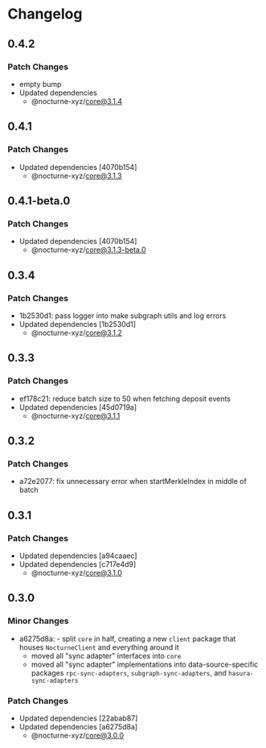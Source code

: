 # Changelog

## 0.4.2

### Patch Changes

- empty bump
- Updated dependencies
  - @nocturne-xyz/core@3.1.4

## 0.4.1

### Patch Changes

- Updated dependencies [4070b154]
  - @nocturne-xyz/core@3.1.3

## 0.4.1-beta.0

### Patch Changes

- Updated dependencies [4070b154]
  - @nocturne-xyz/core@3.1.3-beta.0

## 0.3.4

### Patch Changes

- 1b2530d1: pass logger into make subgraph utils and log errors
- Updated dependencies [1b2530d1]
  - @nocturne-xyz/core@3.1.2

## 0.3.3

### Patch Changes

- ef178c21: reduce batch size to 50 when fetching deposit events
- Updated dependencies [45d0719a]
  - @nocturne-xyz/core@3.1.1

## 0.3.2

### Patch Changes

- a72e2077: fix unnecessary error when startMerkleIndex in middle of batch

## 0.3.1

### Patch Changes

- Updated dependencies [a94caaec]
- Updated dependencies [c717e4d9]
  - @nocturne-xyz/core@3.1.0

## 0.3.0

### Minor Changes

- a6275d8a: - split `core` in half, creating a new `client` package that houses `NocturneClient` and everything around it
  - moved all "sync adapter" interfaces into `core`
  - moved all "sync adapter" implementations into data-source-specific packages `rpc-sync-adapters`, `subgraph-sync-adapters`, and `hasura-sync-adapters`

### Patch Changes

- Updated dependencies [22abab87]
- Updated dependencies [a6275d8a]
  - @nocturne-xyz/core@3.0.0
